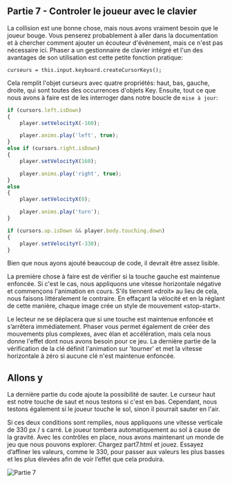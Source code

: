 ## Partie 7 - Controler le joueur avec le clavier

La collision est une bonne chose, mais nous avons vraiment besoin que le joueur bouge. Vous penserez probablement à aller dans la documentation et à chercher comment ajouter un écouteur d'événement, mais ce n'est pas nécessaire ici. Phaser a un gestionnaire de clavier intégré et l'un des avantages de son utilisation est cette petite fonction pratique:

`curseurs = this.input.keyboard.createCursorKeys();`

Cela remplit l'objet curseurs avec quatre propriétés: haut, bas, gauche, droite, qui sont toutes des occurrences d'objets Key. Ensuite, tout ce que nous avons à faire est de les interroger dans notre boucle de `mise à jour`:

```JavaScript
if (cursors.left.isDown)
{
    player.setVelocityX(-160);

    player.anims.play('left', true);
}
else if (cursors.right.isDown)
{
    player.setVelocityX(160);

    player.anims.play('right', true);
}
else
{
    player.setVelocityX(0);

    player.anims.play('turn');
}

if (cursors.up.isDown && player.body.touching.down)
{
    player.setVelocityY(-330);
}
```

Bien que nous ayons ajouté beaucoup de code, il devrait être assez lisible.

La première chose à faire est de vérifier si la touche gauche est maintenue enfoncée. Si c'est le cas, nous appliquons une vitesse horizontale négative et commençons l'animation en cours. S'ils tiennent «droit» au lieu de cela, nous faisons littéralement le contraire. En effaçant la vélocité et en la réglant de cette manière, chaque image crée un style de mouvement «stop-start».

Le lecteur ne se déplacera que si une touche est maintenue enfoncée et s’arrêtera immédiatement. Phaser vous permet également de créer des mouvements plus complexes, avec élan et accélération, mais cela nous donne l'effet dont nous avons besoin pour ce jeu. La dernière partie de la vérification de la clé définit l'animation sur 'tourner' et met la vitesse horizontale à zéro si aucune clé n'est maintenue enfoncée.

## Allons y

La dernière partie du code ajoute la possibilité de sauter. Le curseur haut est notre touche de saut et nous testons si c'est en bas. Cependant, nous testons également si le joueur touche le sol, sinon il pourrait sauter en l'air.

Si ces deux conditions sont remplies, nous appliquons une vitesse verticale de 330 px / s carré. Le joueur tombera automatiquement au sol à cause de la gravité. Avec les contrôles en place, nous avons maintenant un monde de jeu que nous pouvons explorer. Chargez part7.html et jouez. Essayez d’affiner les valeurs, comme le 330, pour passer aux valeurs les plus basses et les plus élevées afin de voir l’effet que cela produira.

![Partie 7](../../content/images/part7.png)
